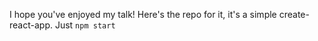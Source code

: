 I hope you've enjoyed my talk! Here's the repo for it, it's a simple create-react-app. Just `npm start`
